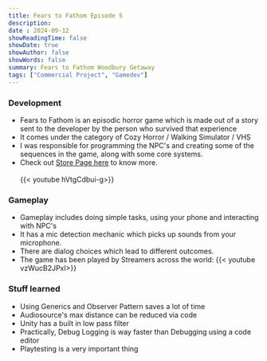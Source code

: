 ```yaml
---
title: Fears to Fathom Episode 5
description: 
date : 2024-09-12
showReadingTime: false
showDate: true
showAuthor: false
showWords: false
summary: Fears to Fathom Woodbury Getaway
tags: ["Commercial Project", "Gamedev"]
---
```


### Development
- Fears to Fathom is an episodic horror game which is made out of a story sent to the developer by the person who survived that experience
- It comes under the category of Cozy Horror / Walking Simulator / VHS
- I was responsible for programming the NPC's and creating some of the sequences in the game, along with some core systems.
- Check out [Store Page here](https://store.steampowered.com/app/2961530/Fears_to_Fathom__Woodbury_Getaway/) to know more.<br><br>
{{< youtube hVtgCdbui-g>}}

### Gameplay
- Gameplay includes doing simple tasks, using your phone and interacting with NPC's
- It has a mic detection mechanic which picks up sounds from your microphone.
- There are dialog choices which lead to different outcomes.
- The game has been played by Streamers across the world:
{{< youtube vzWucB2JPxI>}}

### Stuff learned
- Using Generics and Observer Pattern saves a lot of time
- Audiosource's max distance can be reduced via code
- Unity has a built in low pass filter
- Practically, Debug Logging is way faster than Debugging using a code editor
- Playtesting is a very important thing
